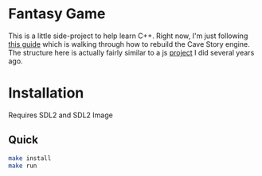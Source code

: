 # Fantasy Game

This is a little side-project to help learn C++. Right now, I'm just following [this guide](https://www.reddit.com/r/learnprogramming/comments/3mtvlk/learn_to_make_a_game_in_c/) which is walking through how to rebuild the Cave Story engine. The structure here is actually fairly similar to a js [project](https://github.com/superterran/legend-of-canvas) I did several years ago. 

# Installation

Requires SDL2 and SDL2 Image

## Quick

```bash
make install
make run
```